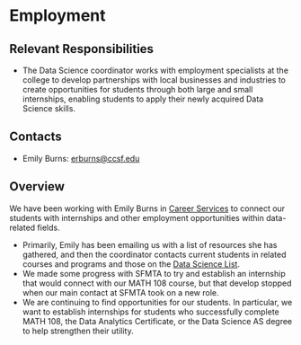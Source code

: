 # Employment

## Relevant Responsibilities
- The Data Science coordinator works with employment specialists at the college to develop partnerships with local businesses and industries to create opportunities for students through both large and small internships, enabling students to apply their newly acquired Data Science skills.

## Contacts
- Emily Burns: erburns@ccsf.edu

## Overview
We have been working with Emily Burns in [Career Services](https://www.ccsf.edu/academics/career-education/career-services-office) to connect our students with internships and other employment opportunities within data-related fields. 
- Primarily, Emily has been emailing us with a list of resources she has gathered, and then the coordinator contacts current students in related courses and programs and those on the [Data Science List](https://docs.google.com/spreadsheets/d/1INefC-b8JFEPZo6eZBBhRUOU0Ac64NTq2CrnqJjMz34/edit?usp=sharing).
- We made some progress with SFMTA to try and establish an internship that would connect with our MATH 108 course, but that develop stopped when our main contact at SFMTA took on a new role.
- We are continuing to find opportunities for our students. In particular, we want to establish internships for students who successfully complete MATH 108, the Data Analytics Certificate, or the Data Science AS degree to help strengthen their utility.